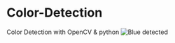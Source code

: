 # Color-Detection
Color Detection with OpenCV &amp; python
![Blue detected](https://github.com/abdullahsakib/Color-Detection/assets/54322794/2ff44a5c-79bb-479e-b21c-f88701a33e48)
